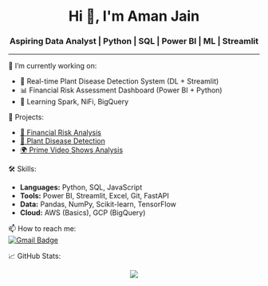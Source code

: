 <h1 align="center">Hi 👋, I'm Aman Jain</h1>
<h3 align="center">Aspiring Data Analyst | Python | SQL | Power BI | ML | Streamlit</h3>

---

🌱 I’m currently working on:
- 🌿 Real-time Plant Disease Detection System (DL + Streamlit)
- 📊 Financial Risk Assessment Dashboard (Power BI + Python)
- 🧪 Learning Spark, NiFi, BigQuery

🚀 Projects:
- [🧠 Financial Risk Analysis](https://github.com/aman047/Financial-Risk-Analysis)
- [🌱 Plant Disease Detection](https://github.com/aman047/Plant-disease-Recognition-System)
- [🌍 Prime Video Shows Analysis](https://github.com/aman047/Prime-Video_show-analysis-PowerBI)

🛠️ Skills:
- **Languages:** Python, SQL, JavaScript
- **Tools:** Power BI, Streamlit, Excel, Git, FastAPI
- **Data:** Pandas, NumPy, Scikit-learn, TensorFlow
- **Cloud:** AWS (Basics), GCP (BigQuery)

📫 How to reach me:  
[![Gmail Badge](https://img.shields.io/badge/-amanjain0411@gmail.com-c14438?style=flat&logo=Gmail&logoColor=white)](mailto:amanjain0411@gmail.com)

📈 GitHub Stats:
<p align="center">
  <img src="https://github-readme-stats.vercel.app/api?username=aman047&show_icons=true&theme=radical" />
</p>

